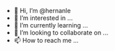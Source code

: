- 👋 Hi, I’m @hernanle
- 👀 I’m interested in ...
- 🌱 I’m currently learning ...
- 💞️ I’m looking to collaborate on ...
- 📫 How to reach me ...

<!---
hernanle/hernanle is a ✨ special ✨ repository because its `README.md` (this file) appears on your GitHub profile.
You can click the Preview link to take a look at your changes.
--->
